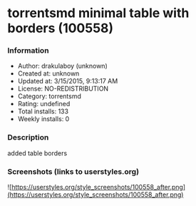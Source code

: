 # torrentsmd minimal table with borders (100558)

### Information
- Author: drakulaboy (unknown)
- Created at: unknown
- Updated at: 3/15/2015, 9:13:17 AM
- License: NO-REDISTRIBUTION
- Category: torrentsmd
- Rating: undefined
- Total installs: 133
- Weekly installs: 0


### Description
added table borders


### Screenshots (links to userstyles.org)
![https://userstyles.org/style_screenshots/100558_after.png](https://userstyles.org/style_screenshots/100558_after.png)


